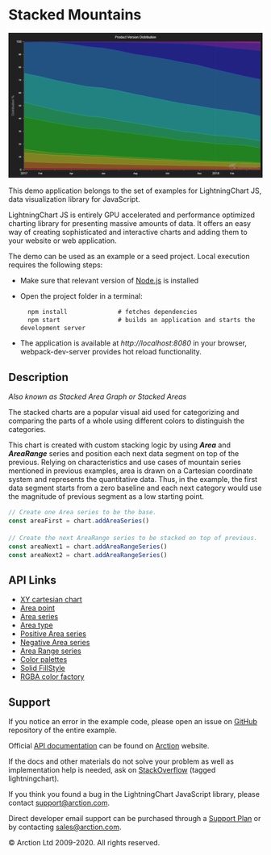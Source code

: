 # Stacked Mountains

![Stacked Mountains](stackedMountains.png)

This demo application belongs to the set of examples for LightningChart JS, data visualization library for JavaScript.

LightningChart JS is entirely GPU accelerated and performance optimized charting library for presenting massive amounts of data. It offers an easy way of creating sophisticated and interactive charts and adding them to your website or web application.

The demo can be used as an example or a seed project. Local execution requires the following steps:

- Make sure that relevant version of [Node.js](https://nodejs.org/en/download/) is installed
- Open the project folder in a terminal:

        npm install              # fetches dependencies
        npm start                # builds an application and starts the development server

- The application is available at *http://localhost:8080* in your browser, webpack-dev-server provides hot reload functionality.


## Description

*Also known as Stacked Area Graph or Stacked Areas*

The stacked charts are a popular visual aid used for categorizing and comparing the parts of a whole using different colors to distinguish the categories.

This chart is created with custom stacking logic by using ***Area*** and ***AreaRange*** series and position each next data segment on top of the previous. Relying on characteristics and use cases of mountain series mentioned in previous examples, area is drawn on a Cartesian coordinate system and represents the quantitative data. Thus, in the example, the first data segment starts from a zero baseline and each next category would use the magnitude of previous segment as a low starting point.

```javascript
// Create one Area series to be the base.
const areaFirst = chart.addAreaSeries()

// Create the next AreaRange series to be stacked on top of previous.
const areaNext1 = chart.addAreaRangeSeries()
const areaNext2 = chart.addAreaRangeSeries()
```


## API Links

* [XY cartesian chart]
* [Area point]
* [Area series]
* [Area type]
* [Positive Area series]
* [Negative Area series]
* [Area Range series]
* [Color palettes]
* [Solid FillStyle]
* [RGBA color factory]


## Support

If you notice an error in the example code, please open an issue on [GitHub][0] repository of the entire example.

Official [API documentation][1] can be found on [Arction][2] website.

If the docs and other materials do not solve your problem as well as implementation help is needed, ask on [StackOverflow][3] (tagged lightningchart).

If you think you found a bug in the LightningChart JavaScript library, please contact support@arction.com.

Direct developer email support can be purchased through a [Support Plan][4] or by contacting sales@arction.com.

[0]: https://github.com/Arction/
[1]: https://www.arction.com/lightningchart-js-api-documentation/
[2]: https://www.arction.com
[3]: https://stackoverflow.com/questions/tagged/lightningchart
[4]: https://www.arction.com/support-services/

© Arction Ltd 2009-2020. All rights reserved.


[XY cartesian chart]: https://www.arction.com/lightningchart-js-api-documentation/v3.0.0/classes/chartxy.html
[Area point]: https://www.arction.com/lightningchart-js-api-documentation/v3.0.0/interfaces/areapoint.html
[Area series]: https://www.arction.com/lightningchart-js-api-documentation/v3.0.0/classes/chartxy.html#addareaseries
[Area type]: https://www.arction.com/lightningchart-js-api-documentation/v3.0.0/globals.html#areaseriestypes
[Positive Area series]: https://www.arction.com/lightningchart-js-api-documentation/v3.0.0/classes/areaseriespositive.html
[Negative Area series]: https://www.arction.com/lightningchart-js-api-documentation/v3.0.0/classes/areaseriesnegative.html
[Area Range series]: https://www.arction.com/lightningchart-js-api-documentation/v3.0.0/classes/arearangeseries.html
[Color palettes]: https://www.arction.com/lightningchart-js-api-documentation/v3.0.0/globals.html#colorpalettes
[Solid FillStyle]: https://www.arction.com/lightningchart-js-api-documentation/v3.0.0/classes/solidfill.html
[RGBA color factory]: https://www.arction.com/lightningchart-js-api-documentation/v3.0.0/globals.html#colorrgba

